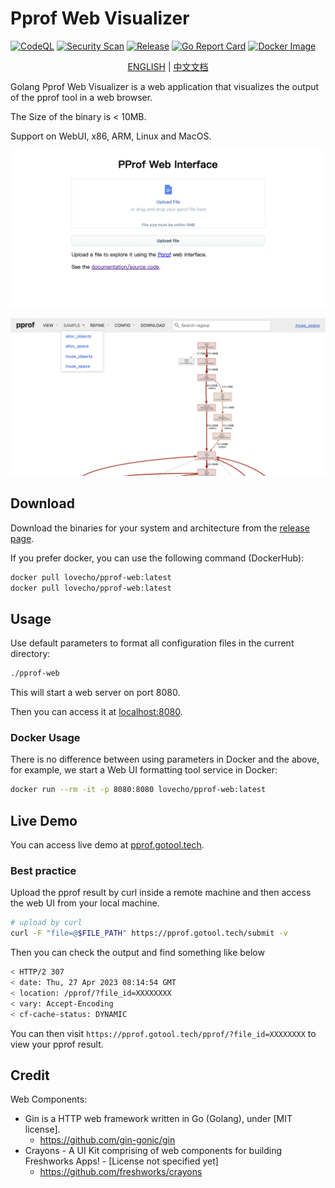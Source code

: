 # Pprof Web Visualizer
[![CodeQL](https://github.com/zjc17/pprof-web/actions/workflows/github-code-scanning/codeql/badge.svg)](https://github.com/zjc17/pprof-web/actions/workflows/github-code-scanning/codeql)
[![Security Scan](https://github.com/zjc17/pprof-web/actions/workflows/scan.yml/badge.svg)](https://github.com/zjc17/pprof-web/actions/workflows/scan.yml)
[![Release](https://github.com/zjc17/pprof-web/actions/workflows/release.yml/badge.svg)](https://github.com/zjc17/pprof-web/actions/workflows/release.yml)
[![Go Report Card](https://goreportcard.com/badge/github.com/zjc17/pprof-web)](https://goreportcard.com/report/github.com/zjc17/pprof-web)
[![Docker Image](https://img.shields.io/docker/pulls/lovecho/pprof-web.svg)](https://hub.docker.com/r/lovecho/pprof-web)

<p style="text-align: center;">
  <a href="README.md" target="_blank">ENGLISH</a> | <a href="README_CN.md">中文文档</a>
</p>

Golang Pprof Web Visualizer is a web application that visualizes the output of the pprof tool in a web browser.

The Size of the binary is < 10MB.

Support on WebUI, x86, ARM, Linux and MacOS.

![preview 01](.github/preview-01.png)

![preview 02](.github/preview-02.png)

## Download

Download the binaries for your system and architecture from the [release page](https://github.com/zjc17/pprof-web/releases).

If you prefer docker, you can use the following command (DockerHub):

```bash
docker pull lovecho/pprof-web:latest
docker pull lovecho/pprof-web:latest
```

## Usage

Use default parameters to format all configuration files in the current directory:

```bash
./pprof-web
```

This will start a web server on port 8080.

Then you can access it at [localhost:8080](http://localhost:8080).

### Docker Usage

There is no difference between using parameters in Docker and the above, for example, we start a Web UI formatting tool service in Docker:

```bash
docker run --rm -it -p 8080:8080 lovecho/pprof-web:latest
```

## Live Demo

You can access live demo at [pprof.gotool.tech](https://pprof.gotool.tech/).

### Best practice

Upload the pprof result by curl inside a remote machine and then access the web UI from your local machine.

```bash
# upload by curl
curl -F "file=@$FILE_PATH" https://pprof.gotool.tech/submit -v
```

Then you can check the output and find something like below

```bash
< HTTP/2 307
< date: Thu, 27 Apr 2023 08:14:54 GMT
< location: /pprof/?file_id=XXXXXXXX
< vary: Accept-Encoding
< cf-cache-status: DYNAMIC
```

You can then visit `https://pprof.gotool.tech/pprof/?file_id=XXXXXXXX` to view your pprof result.

## Credit

Web Components:

- Gin is a HTTP web framework written in Go (Golang), under [MIT license].
  - https://github.com/gin-gonic/gin
- Crayons - A UI Kit comprising of web components for building Freshworks Apps! - [License not specified yet]
  - https://github.com/freshworks/crayons